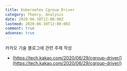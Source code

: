 ```yaml
---
title: Kubernetes Cgroup Driver
category: Theory, Analysis
date: 2020-06-30T12:00:00Z
lastmod: 2020-06-30T12:00:00Z
comment: true
adsense: true
---
```


카카오 기술 블로그에 관련 주제 작성

* [https://tech.kakao.com/2020/06/29/cgroup-driver/](https://tech.kakao.com/2020/06/29/cgroup-driver/)